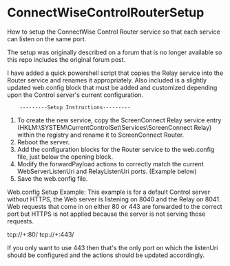 # ConnectWiseControlRouterSetup
 How to setup the ConnectWise Control Router service so that each service can listen on the same port.
 
 The setup was originally described on a forum that is no longer available so this repo includes the original forum post.  
 
 I have added a quick powershell script that copies the Relay service into the Router service and renames it appropriately.
Also included is a slightly updated web.config block that must be added and customized depending upon the Control server's current configuration.

        ---------Setup Instructions---------
1.  To create the new service, copy the ScreenConnect Relay service entry (HKLM:\SYSTEM\CurrentControlSet\Services\ScreenConnect Relay) within the registry and rename it to ScreenConnect Router.
2.  Reboot the server.
3.  Add the configuration blocks for the Router service to the web.config file, just below the opening <configuration> block.
4.  Modify the forwardPayload actions to correctly match the current WebServerListenUri and RelayListenUri ports. (Example below)
5.  Save the web.config file.


Web.config Setup Example:
This example is for a default Control server without HTTPS, the Web server is listening on 8040 and the Relay on 8041.  
Web requests that come in on either 80 or 443 are forwarded to the correct port but HTTPS is not applied because the server is not serving those requests.

<configSections>
  <section name="screenconnect.routing" type="ScreenConnect.RoutingConfigurationHandler, ScreenConnect.Server" />
 </configSections>
<screenconnect.routing>
  <listenUris>
   <listenUri>tcp://+:80/</listenUri>
   <listenUri>tcp://+:443/</listenUri>
  </listenUris>
  <rules>
   <rule schemeExpression="http" actionType="issueRedirect" actionData="http://$HOST:8040/" />
   <rule schemeExpression="ssl" actionType="forwardPayload" actionData="http://localhost:8040/" />
   <rule schemeExpression="relay" actionType="forwardPayload" actionData="relay://localhost:8041/" />
  </rules>
 </screenconnect.routing>

If you only want to use 443 then that's the only port on which the listenUri should be configured and the actions should be updated accordingly.
